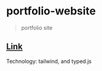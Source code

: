 # portfolio-website

> portfolio site

## [Link](https://adnjoo.com/portfolio-website-2021-v1/index.html)

Technology: tailwind, and typed.js
